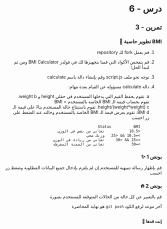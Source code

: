 <div dir="rtl">

# درس - 6

## تمرين - 3

### BMI تطوير حاسبة 🍓

1.  قم بعمل fork للـ repository
2.  قم بتفحص الأكواد التي قمنا بتجهيزها لك في فولدر BMI Calculator ومن ثم لنبدأ الحل!
3.  توجه نحو ملف script.js وقم بإنشاء دالة باسم calculate
4.  دالة calculate مسؤولة عن القيام بعدة مهام:

    a. تقوم بحفظ القيم التي يدخلها المستخدم في حقلي height و weight
    b. تقوم بحساب قيمة الـ BMI الخاصة بالمستخدم BMI = height/(weight\*weight)
    c. تقوم باستنتاج حالة المستخدم بناءً على قيمة الـ BMI
    d. تقوم بعرض قيمة الـ BMI الخاصة بالمستخدم وحالته عند الضغط على زر احسب

            Status          BMI
            <18.5           تعاني من نقص في الوزن
            >=18.5 && <25   وزنك صحي
            >=25 && <30     تعاني من زيادة في الوزن
            >=30            تعاني من السمنة المفرطة

### بونص 1 ✨

قم بإظهار رسالة تنبيهية للمستخدم إن لم يلتزم بإدخال جميع البيانات المطلوبة وضغط زر احسب

### بونص 2 🔥

قم بالتعبير عن كل حالة من الحالات المتوقعة للمستخدم بصورة

آخر موعد لرفع الكود `git push` هو نهاية المحاضرة

<br>
<b>إنت قدها 💪</b>

</div>
